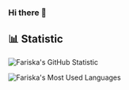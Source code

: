### Hi there 👋

## 📊 Statistic
![Fariska's GitHub Statistic](https://github-readme-stats.vercel.app/api?username=FariskaRatna&theme=transparent&show_icons=true)

![Fariska's Most Used Languages](https://github-readme-stats.vercel.app/api/top-langs/?username=FariskaRatnaq&theme=transparent&show_icons=true)

<!--
**FariskaRatna/fariskaratna** is a ✨ _special_ ✨ repository because its `README.md` (this file) appears on your GitHub profile.

Here are some ideas to get you started:

- 🔭 I’m currently working on ...
- 🌱 I’m currently learning ...
- 👯 I’m looking to collaborate on ...
- 🤔 I’m looking for help with ...
- 💬 Ask me about ...
- 📫 How to reach me: ...
- 😄 Pronouns: ...
- ⚡ Fun fact: ...
-->
